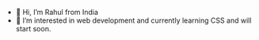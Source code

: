 - 👋 Hi, I’m Rahul from India
- 👀 I’m interested in web development and currently learning CSS and will start soon.
<!---
Rahulbaran/Rahulbaran is a ✨ special ✨ repository because its `README.md` (this file) appears on your GitHub profile.
You can click the Preview link to take a look at your changes.
--->
